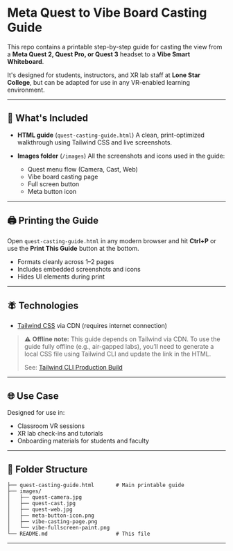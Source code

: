 # Meta Quest to Vibe Board Casting Guide

This repo contains a printable step-by-step guide for casting the view from a **Meta Quest 2, Quest Pro, or Quest 3** headset to a **Vibe Smart Whiteboard**.

It's designed for students, instructors, and XR lab staff at **Lone Star College**, but can be adapted for use in any VR-enabled learning environment.

---

## 📄 What's Included

* **HTML guide** (`quest-casting-guide.html`)
  A clean, print-optimized walkthrough using Tailwind CSS and live screenshots.

* **Images folder** (`/images`)
  All the screenshots and icons used in the guide:

  * Quest menu flow (Camera, Cast, Web)
  * Vibe board casting page
  * Full screen button
  * Meta button icon

---

## 🖨️ Printing the Guide

Open `quest-casting-guide.html` in any modern browser and hit **Ctrl+P** or use the **Print This Guide** button at the bottom.

* Formats cleanly across 1–2 pages
* Includes embedded screenshots and icons
* Hides UI elements during print

---

## 🪰 Technologies

* [Tailwind CSS](https://tailwindcss.com/) via CDN (requires internet connection)

> ⚠️ **Offline note:** This guide depends on Tailwind via CDN.
> To use the guide fully offline (e.g., air-gapped labs), you’ll need to generate a local CSS file using Tailwind CLI and update the link in the HTML.
>
> See: [Tailwind CLI Production Build](https://tailwindcss.com/docs/installation)

---

## 🌐 Use Case

Designed for use in:

* Classroom VR sessions
* XR lab check-ins and tutorials
* Onboarding materials for students and faculty

---

## 📂 Folder Structure

```
├── quest-casting-guide.html       # Main printable guide
├── images/
│   ├── quest-camera.jpg
│   ├── quest-cast.jpg
│   ├── quest-web.jpg
│   ├── meta-button-icon.png
│   ├── vibe-casting-page.png
│   └── vibe-fullscreen-paint.png
└── README.md                      # This file
```

---


